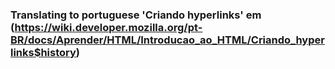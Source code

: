 ### Translating to portuguese 'Criando hyperlinks' em (https://wiki.developer.mozilla.org/pt-BR/docs/Aprender/HTML/Introducao_ao_HTML/Criando_hyperlinks$history)
